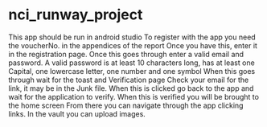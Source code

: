 # nci_runway_project
This app should be run in android studio
To register with the app you need the voucherNo. in the appendices of the report
Once you have this, enter it in the registration page. 
Once this goes through enter a valid email and password. 
A valid password is at least 10 characters long, has at least one Capital, one lowercase letter, one number and one symbol
When this goes through wait for the toast and Verification page
Check your email for the link, it may be in the Junk file.
When this is clicked go back to the app and wait for the application to verify. 
When this is verified you will be brought to the home screen
From there you can navigate through the app clicking links. 
In the vault you can upload images.
